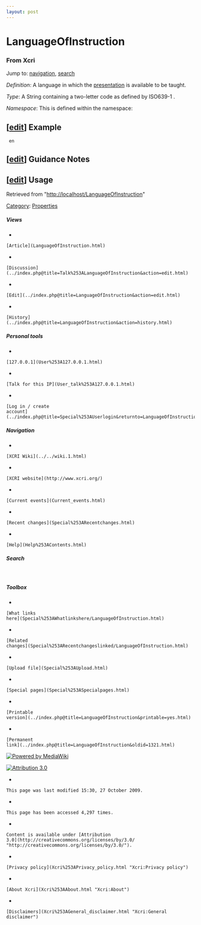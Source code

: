 ```yaml
---
layout: post
---
```








LanguageOfInstruction 
=====================













### From Xcri 







Jump to: [navigation](LanguageOfInstruction.html#column-one),
[search](LanguageOfInstruction.html#searchInput)



*Definition*: A language in which the
[presentation](Presentation.html "Presentation") is available to be
taught.

*Type*: A String containing a two-letter code as defined by ISO639-1 .

*Namespace*: This is defined within the namespace:



\[[edit](../index.php@title=LanguageOfInstruction&action=edit&section=1.html "Edit section: Example")\] Example
---------------------------------------------------------------------------------------------------------------------------------------------------------------------------------

     en


\[[edit](../index.php@title=LanguageOfInstruction&action=edit&section=2.html "Edit section: Guidance Notes")\] Guidance Notes
-----------------------------------------------------------------------------------------------------------------------------------------------------------------------------------------------


\[[edit](../index.php@title=LanguageOfInstruction&action=edit&section=3.html "Edit section: Usage")\] Usage
-----------------------------------------------------------------------------------------------------------------------------------------------------------------------------



Retrieved from
"[http://localhost/LanguageOfInstruction](LanguageOfInstruction.html)"





[Category](Special%253ACategories.html "Special:Categories"): [Properties](Category%253AProperties.html "Category:Properties")

















##### Views



-   

    

    [Article](LanguageOfInstruction.html)
-   

    

    [Discussion](../index.php@title=Talk%253ALanguageOfInstruction&action=edit.html)
-   

    

    [Edit](../index.php@title=LanguageOfInstruction&action=edit.html)
-   

    

    [History](../index.php@title=LanguageOfInstruction&action=history.html)







##### Personal tools



-   

    

    [127.0.0.1](User%253A127.0.0.1.html)
-   

    

    [Talk for this IP](User_talk%253A127.0.0.1.html)
-   

    

    [Log in / create
    account](../index.php@title=Special%253AUserlogin&returnto=LanguageOfInstruction.html)











[](../../wiki.1.html "XCRI Wiki")





##### Navigation



-   

    

    [XCRI Wiki](../../wiki.1.html)
-   

    

    [XCRI website](http://www.xcri.org/)
-   

    

    [Current events](Current_events.html)
-   

    

    [Recent changes](Special%253ARecentchanges.html)
-   

    

    [Help](Help%253AContents.html)







##### Search





 









##### Toolbox



-   

    

    [What links
    here](Special%253AWhatlinkshere/LanguageOfInstruction.html)
-   

    

    [Related
    changes](Special%253ARecentchangeslinked/LanguageOfInstruction.html)
-   

    

    [Upload file](Special%253AUpload.html)
-   

    

    [Special pages](Special%253ASpecialpages.html)
-   

    

    [Printable
    version](../index.php@title=LanguageOfInstruction&printable=yes.html)
-   

    

    [Permanent
    link](../index.php@title=LanguageOfInstruction&oldid=1321.html)















[![Powered by
MediaWiki](../skins/common/images/poweredby_mediawiki_88x31.png)](http://www.mediawiki.org/)





[![Attribution 3.0
](http://i.creativecommons.org/l/by/3.0/88x31.png)](http://creativecommons.org/licenses/by/3.0/)



-   

    

    This page was last modified 15:30, 27 October 2009.
-   

    

    This page has been accessed 4,297 times.
-   

    

    Content is available under [Attribution
    3.0](http://creativecommons.org/licenses/by/3.0/ "http://creativecommons.org/licenses/by/3.0/").
-   

    

    [Privacy policy](Xcri%253APrivacy_policy.html "Xcri:Privacy policy")
-   

    

    [About Xcri](Xcri%253AAbout.html "Xcri:About")
-   

    

    [Disclaimers](Xcri%253AGeneral_disclaimer.html "Xcri:General disclaimer")





